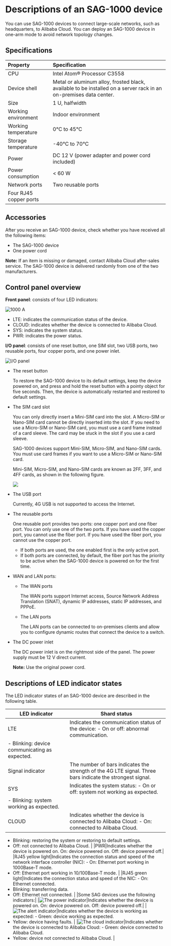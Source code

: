 # Descriptions of an SAG-1000 device

You can use SAG-1000 devices to connect large-scale networks, such as headquarters, to Alibaba Cloud. You can deploy an SAG-1000 device in one-arm mode to avoid network topology changes.

## Specifications

|Property|Specification|
|:-------|:------------|
|CPU|Intel Atom® Processor C3558|
|Device shell|Metal or aluminum alloy, frosted black, available to be installed on a server rack in an on-premises data center.|
|Size|1 U, halfwidth|
|Working environment|Indoor environment|
|Working temperature|0℃ to 45℃|
|Storage temperature|-40℃ to 70℃|
|Power|DC 12 V \(power adapter and power cord included\)|
|Power consumption|< 60 W|
|Network ports|Two reusable ports|
|Four RJ45 copper ports|

## Accessories

After you receive an SAG-1000 device, check whether you have received all the following items:

-   The SAG-1000 device
-   One power cord

**Note:** If an item is missing or damaged, contact Alibaba Cloud after-sales service. The SAG-1000 device is delivered randomly from one of the two manufacturers.

## Control panel overview

**Front panel**: consists of four LED indicators:

![1000 A](https://static-aliyun-doc.oss-cn-hangzhou.aliyuncs.com/assets/img/en-US/6449673061/p84919.png)

-   LTE: indicates the communication status of the device.
-   CLOUD: indicates whether the device is connected to Alibaba Cloud.
-   SYS: indicates the system status.
-   PWR: indicates the power status.

**I/O panel**: consists of one reset button, one SIM slot, two USB ports, two reusable ports, four copper ports, and one power inlet.

![I/O panel](https://static-aliyun-doc.oss-cn-hangzhou.aliyuncs.com/assets/img/en-US/6449673061/p82425.png)

-   The reset button

    To restore the SAG-1000 device to its default settings, keep the device powered on, and press and hold the reset button with a pointy object for five seconds. Then, the device is automatically restarted and restored to default settings.

-   The SIM card slot

    You can only directly insert a Mini-SIM card into the slot. A Micro-SIM or Nano-SIM card cannot be directly inserted into the slot. If you need to use a Micro-SIM or Nano-SIM card, you must use a card frame instead of a card sleeve. The card may be stuck in the slot if you use a card sleeve.

    SAG-1000 devices support Mini-SIM, Micro-SIM, and Nano-SIM cards. You must use card frames if you want to use a Micro-SIM or Nano-SIM card.

    Mini-SIM, Micro-SIM, and Nano-SIM cards are known as 2FF, 3FF, and 4FF cards, as shown in the following figure.

    ![](https://static-aliyun-doc.oss-cn-hangzhou.aliyuncs.com/assets/img/en-US/3222341061/p52693.png)

-   The USB port

    Currently, 4G USB is not supported to access the Internet.

-   The reusable ports

    One reusable port provides two ports: one copper port and one fiber port. You can only use one of the two ports. If you have used the copper port, you cannot use the fiber port. If you have used the fiber port, you cannot use the copper port.

    -   If both ports are used, the one enabled first is the only active port.
    -   If both ports are connected, by default, the fiber port has the priority to be active when the SAG-1000 device is powered on for the first time.
-   WAN and LAN ports:
    -   The WAN ports

        The WAN ports support Internet access, Source Network Address Translation \(SNAT\), dynamic IP addresses, static IP addresses, and PPPoE.

    -   The LAN ports

        The LAN ports can be connected to on-premises clients and allow you to configure dynamic routes that connect the device to a switch.

-   The DC power inlet

    The DC power inlet is on the rightmost side of the panel. The power supply must be 12 V direct current.

    **Note:** Use the original power cord.


## Descriptions of LED indicator states

The LED indicator states of an SAG-1000 device are described in the following table.

|LED indicator|Shard status|
|-------------|------------|
|LTE|Indicates the communication status of the device: -   On or off: abnormal communication.
-   Blinking: device communicating as expected. |
|Signal indicator|The number of bars indicates the strength of the 4G LTE signal. Three bars indicate the strongest signal.|
|SYS|Indicates the system status: -   On or off: system not working as expected.
-   Blinking: system working as expected. |
|CLOUD|Indicates whether the device is connected to Alibaba Cloud: -   On: connected to Alibaba Cloud.
-   Blinking: restoring the system or restoring to default settings.
-   Off: not connected to Alibaba Cloud. |
|PWR|Indicates whether the device is powered on. On: device powered on. Off: device powered off.|
|RJ45 yellow light|Indicates the connection status and speed of the network interface controller \(NIC\): -   On: Ethernet port working in 1000Base-T mode.
-   Off: Ethernet port working in 10/100Base-T mode. |
|RJ45 green light|Indicates the connection status and speed of the NIC: -   On: Ethernet connected.
-   Blinking: transferring data.
-   Off: Ethernet not connected. |
|Some SAG devices use the following indicators:|
|![The power indicator](https://static-aliyun-doc.oss-cn-hangzhou.aliyuncs.com/assets/img/en-US/6449673061/p127378.png)|Indicates whether the device is powered on. On: device powered on. Off: device powered off.|
|![The alert indicator](https://static-aliyun-doc.oss-cn-hangzhou.aliyuncs.com/assets/img/en-US/6449673061/p127379.png)|Indicates whether the device is working as expected: -   Green: device working as expected.
-   Yellow: device having faults. |
|![The cloud indicator](https://static-aliyun-doc.oss-cn-hangzhou.aliyuncs.com/assets/img/en-US/7449673061/p127380.png)|Indicates whether the device is connected to Alibaba Cloud: -   Green: device connected to Alibaba Cloud.
-   Yellow: device not connected to Alibaba Cloud. |

